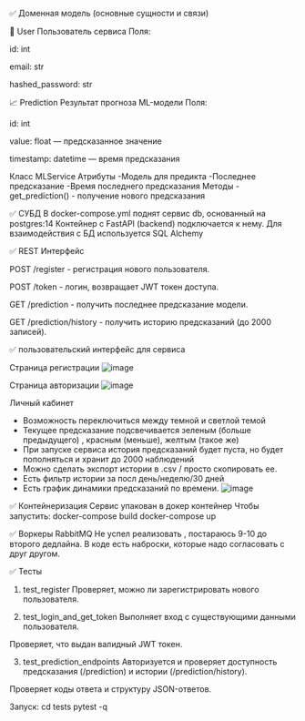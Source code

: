 ✅ Доменная модель (основные сущности и связи)

👤 User
Пользователь сервиса
Поля:

id: int

email: str

hashed_password: str

📈 Prediction
Результат прогноза ML-модели
Поля:

id: int

value: float — предсказанное значение

timestamp: datetime — время предсказания


Класс MLService 
Атрибуты 
-Модель для предикта 
-Последнее предсказание
-Время последнего предсказания
Методы 
-get_prediction() - получение нового предсказания


✅ СУБД 
В docker-compose.yml  поднят сервис db, основанный на postgres:14
Контейнер с FastAPI (backend) подключается к нему.
Для взаимодействия с БД используется SQL Alchemy

✅ REST Интерфейс 

POST /register  -  регистрация нового пользователя.

POST /token - логин, возвращает JWT токен доступа.

 GET /prediction - получить последнее предсказание модели.

 GET /prediction/history -  получить историю предсказаний (до 2000 записей).


✅  пользовательский интерфейс для сервиса

Страница регистрации
![image](https://github.com/user-attachments/assets/251cf520-3293-444f-ac75-81b86b2a4593)

Страница авторизации
![image](https://github.com/user-attachments/assets/b9315fd8-17f6-464f-88fd-a783c8d26a34)


Личный кабинет 
- Возможность переключиться между темной и светлой темой
- Текущее предсказание подсвечивается зеленым (больше предыдущего) , красным (меньше), желтым (такое же)
- При запуске сервиса история предсказаний будет пуста, но будет пополняться и хранит до 2000 наблюдений
- Можно сделать экспорт истории в .csv / просто скопировать ее.
- Есть фильтр истории за посл день/неделю/30 дней
- Есть график динамики предсказаний по времени.
![image](https://github.com/user-attachments/assets/035442cf-c78f-4748-b951-4b18caf06d74)

✅  Контейнеризация
Сервис упакован в докер контейнер
Чтобы запустить:
docker-compose build
docker-compose up

✅  Воркеры RabbitMQ
Не успел реализовать , постараюсь 9-10 до второго дедлайна. В коде есть наброски, которые надо согласовать с друг другом.


✅ Тесты
1. test_register
Проверяет, можно ли зарегистрировать нового пользователя.

2. test_login_and_get_token
Выполняет вход с существующими данными пользователя.

Проверяет, что выдан валидный JWT токен.

3. test_prediction_endpoints
Авторизуется и проверяет доступность предсказания (/prediction) и истории (/prediction/history).

Проверяет коды ответа и структуру JSON-ответов.

Запуск:
cd tests
pytest -q 









